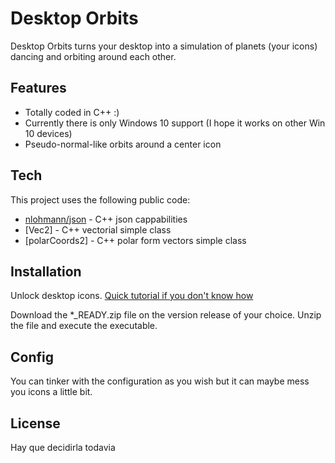 # Desktop Orbits
Desktop Orbits turns your desktop into a simulation of planets (your icons) dancing and orbiting around each other.

## Features
- Totally coded in C++ :)
- Currently there is only Windows 10 support (I hope it works on other Win 10 devices)
- Pseudo-normal-like orbits around a center icon


## Tech
This project uses the following public code:

- [nlohmann/json] - C++ json cappabilities
- [Vec2] - C++ vectorial simple class
- [polarCoords2] - C++ polar form vectors simple class

## Installation
Unlock desktop icons. [Quick tutorial if you don't know how]

Download the *_READY.zip file on the version release of your choice.
Unzip the file and execute the executable.

## Config
You can tinker with the configuration as you wish but it can maybe mess you icons a little bit.

## License
Hay que decidirla todavia

[//]: # (These are reference links used in the body of this note and get stripped out when the markdown processor does its job. There is no need to format nicely because it shouldn't be seen. Thanks SO - http://stackoverflow.com/questions/4823468/store-comments-in-markdown-syntax)

   [nlohmann/json]: <https://github.com/nlohmann/json>
   [Quick tutorial if you don't know how]: <https://bit.ly/3wuATdM>
